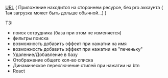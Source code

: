 [URL](https://learn-react-fst-app.vercel.app/) ( Приложение находится на стороннем ресурсе, без pro аккаунта ( 1ая загрузка может быть дольше обычной...) )

ТЗ:
- поиск сотрудника (база при этом не изменяется)
- фильтры поиска
- возможность добавить эффект при нажатии на имя
- возможность добавить эффект при нажатии на "печеньку"
- Удаление/Добавление в базу
- Отображение общего кол-во списка
- Динамическое переключение стилей при нажатии на btn
- React
